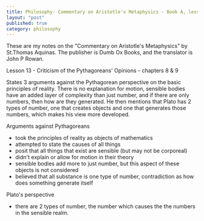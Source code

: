 ```yaml
---
title: Philosophy- Commentary on Aristotle's Metaphysics - Book A, lesson 13
layout: "post"
published: true
category: philosophy
---
```

These are my notes on the "Commentary on Aristotle's Metaphysics" by St.Thomas Aquinas. The publisher is Dumb Ox Books, and the translator is John P Rowan.

Lesson 13 - Criticism of the Pythagoreans' Opinions - chapters 8 & 9

States 3 arguments against the Pythagorean perspective on the basic principles of reality. There is no explanation for motion, sensible bodies have an added layer of complexity than just number, and if there are only numbers, then how are they generated. He then mentions that Plato has 2 types of number, one that creates objects and one that generates those numbers, which makes his view more developed.

Arguments against Pythagoreans
  - took the principles of reality as objects of mathematics
  - attempted to state the causes of all things 
  - posit that all things that exist are sensible (but may not be corporeal)
  - didn't explain or allow for motion in their theory
  - sensible bodies add more to just number, but this aspect of these objects is not considered
  - believed that all substance is one type of number, contradiction as how does something generate itself
  
Plato's perspective
  - there are 2 types of number, the number which causes the the numbers in the sensible realm.

